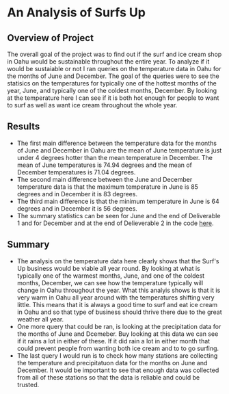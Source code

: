 # An Analysis of Surfs Up

## Overview of Project
The overall goal of the project was to find out if the surf and ice cream shop in Oahu would be sustainable throughout the entire year. To analyze if it would be sustaiable or not I ran queries on the temperature data in Oahu for the months of June and December. The goal of the queries were to see the statisics on the temperatures for typically one of the hottest months of the year, June, and typically one of the coldest months, December. By looking at the temperature here I can see if it is both hot enough for people to want to surf as well as want ice cream throughout the whole year. 

## Results
- The first main difference between the temperature data for the months of June and December in Oahu are the mean of June temperature is just under 4 degrees hotter than the mean temperature in December. The mean of June temperatures is 74.94 degrees and the mean of December temperatures is 71.04 degrees. 
- The second main difference between the June and December temperature data is that the maximum temperature in June is 85 degrees and in December it is 83 degrees.
- The third main difference is that the minimum temperature in June is 64 degrees and in December it is 56 degrees. 
 - The summary statistics can be seen for June and the end of Deliverable 1 and for December and at the end of Delieverable 2 in the code [here](https://github.com/jmerenstein/surfs_up/blob/main/SurfsUp_Challenge.ipynb). 


## Summary
- The analysis on the temperature data here clearly shows that the Surf's Up business would be viable all year round. By looking at what is typically one of the warmest months, June, and one of the coldest months, December, we can see how the temperature typically will change in Oahu throughout the year. What this analyis shows is that it is very warm in Oahu all year around with the temperatures shifting very little. This means that it is always a good time to surf and eat ice cream in Oahu and so that type of business should thrive there due to the great weather all year. 
- One more query that could be ran, is looking at the precipitation data for the months of June and Dcemeber. Buy looking at this data we can see if it rains a lot in either of these. If it did rain a lot in either month that could prevent people from wanting both ice cream and to to go surfing. 
- The last query I would run is to check how many stations are collecting the temperature and precipitatuon data for the months on June and December. It would be important to see that enough data was collected from all of these stations so that the data is reliable and could be trusted. 
